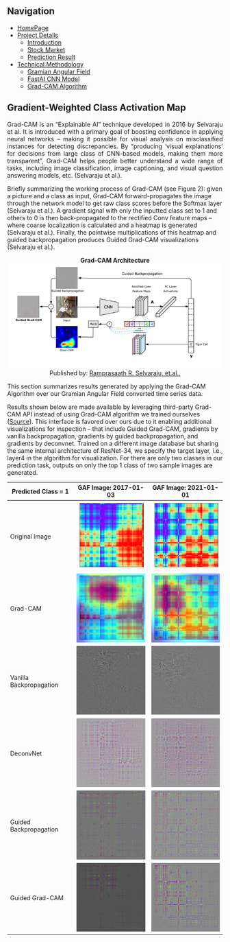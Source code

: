 ## Navigation 
- <a href = "https://connielee99.github.io/Explainable-AI-in-Finance">HomePage</a>
- <a href = "https://connielee99.github.io/Explainable-AI-in-Finance/abstract">Project Details</a>
  - <a href = "https://connielee99.github.io/Explainable-AI-in-Finance/introduction">Introduction</a>
  - <a href = "https://connielee99.github.io/Explainable-AI-in-Finance/stockmarket">Stock Market</a>
  - <a href = "https://connielee99.github.io/Explainable-AI-in-Finance/result">Prediction Result</a>
- <a href = "https://connielee99.github.io/Explainable-AI-in-Finance/methodology">Technical Methodology</a>
	- <a href = "https://connielee99.github.io/Explainable-AI-in-Finance/gaf">Gramian Angular Field</a> 
	- <a href = "https://connielee99.github.io/Explainable-AI-in-Finance/fastai">FastAI CNN Model</a>
	- <a href = "https://connielee99.github.io/Explainable-AI-in-Finance/gradcam">Grad-CAM Algorithm</a>

## Gradient-Weighted Class Activation Map

<p align='justify'>
	Grad-CAM is an “Explainable AI” technique developed in 2016 by Selvaraju et al. It is introduced with a primary goal of boosting confidence in applying neural networks – making it possible for visual analysis on misclassified instances for detecting discrepancies. By “producing ‘visual explanations’ for decisions from large class of CNN-based models, making them more transparent”, Grad-CAM helps people better understand a wide range of tasks, including image classification, image captioning, and visual question answering models, etc. (Selvaraju et al.).

Briefly summarizing the working process of Grad-CAM (see Figure 2): given a picture and a class as input, Grad-CAM forward-propagates the image through the network model to get raw class scores before the Softmax layer (Selvaraju et al.). A gradient signal with only the inputted class set to 1 and others to 0 is then back-propagated to the rectified Conv feature maps – where coarse localization is calculated and a heatmap is generated (Selvaraju et al.). Finally, the pointwise multiplications of this heatmap and guided backpropagation produces Guided Grad-CAM visualizations (Selvaraju et al.).




<p align="center"> 
	<b>Grad-CAM Architecture</b><br>
  <img src="img/gradcamalg.png" alt="gradcamalg">
  <br>Published by: <a href="https://arxiv.org/abs/1610.02391">Ramprasaath R. Selvaraju, et.al.,</a>
</p>

This section summarizes results generated by applying the Grad-CAM Algorithm over our Gramian Angular Field converted time series data. <br>

Results shown below are made available by leveraging third-party Grad-CAM API instead of using Grad-CAM algorithm we trained ourselves (<a href = https://github.com/kazuto1011/grad-cam-pytorch#demo-1>Source</a>). This interface is favored over ours due to it enabling additional visualizations for inspection – that include Guided Grad-CAM, gradients by vanilla backpropagation, gradients by guided backpropagation, and gradients by deconvnet. Trained on a different image database but sharing the same internal architecture of ResNet-34, we specify the target layer, i.e., layer4 in the algorithm for visualization. For there are only two classes in our prediction task, outputs on only the top 1 class of two sample images are generated.<br>

</p>

| Predicted Class = 1 | GAF Image: 2017-01-03 | GAF Image: 2021-01-01 |
| --- | --- | --- |
| Original Image | <img src="img/test_imgs/2017-01-03.png" alt="test1" width=250> | <img src="img/test_imgs/2021-01-01.png" alt="test2" width=250> |
| Grad-CAM | <img src="img/class1_layer4_2017-01-03/0-resnet34-gradcam-layer4-oscilloscope.png" alt="test11" width=250> | <img src="img/class1_layer4_2021-01-01/0-resnet34-gradcam-layer4-digital_clock.png" alt="test21" width=250> |
| Vanilla Backpropagation | <img src="img/class1_layer4_2017-01-03/0-resnet34-vanilla-oscilloscope.png" alt="test12" width=250> | <img src="img/class1_layer4_2021-01-01/0-resnet34-vanilla-digital_clock.png" alt="test22" width=250> |
| DeconvNet | <img src="img/class1_layer4_2017-01-03/0-resnet34-deconvnet-oscilloscope.png" alt="test13" width=250> | <img src="img/class1_layer4_2021-01-01/0-resnet34-deconvnet-digital_clock.png" alt="test23" width=250> |
| Guided Backpropagation | <img src="img/class1_layer4_2017-01-03/0-resnet34-guided-oscilloscope.png" alt="test14" width=250> | <img src="img/class1_layer4_2021-01-01/0-resnet34-guided-digital_clock.png" alt="test24" width=250> |
| Guided Grad-CAM | <img src="img/class1_layer4_2017-01-03/0-resnet34-guided_gradcam-layer4-oscilloscope.png" alt="test15" width=250> | <img src="img/class1_layer4_2021-01-01/0-resnet34-guided_gradcam-layer4-digital_clock.png" alt="test25" width=250> |
